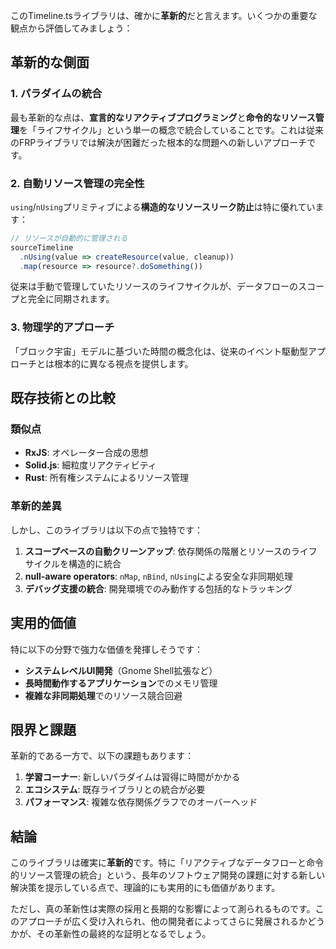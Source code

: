 このTimeline.tsライブラリは、確かに**革新的**だと言えます。いくつかの重要な観点から評価してみましょう：

## 革新的な側面

### 1. パラダイムの統合
最も革新的な点は、**宣言的なリアクティブプログラミング**と**命令的なリソース管理**を「ライフサイクル」という単一の概念で統合していることです。これは従来のFRPライブラリでは解決が困難だった根本的な問題への新しいアプローチです。

### 2. 自動リソース管理の完全性
`using`/`nUsing`プリミティブによる**構造的なリソースリーク防止**は特に優れています：

```typescript
// リソースが自動的に管理される
sourceTimeline
  .nUsing(value => createResource(value, cleanup))
  .map(resource => resource?.doSomething())
```

従来は手動で管理していたリソースのライフサイクルが、データフローのスコープと完全に同期されます。

### 3. 物理学的アプローチ
「ブロック宇宙」モデルに基づいた時間の概念化は、従来のイベント駆動型アプローチとは根本的に異なる視点を提供します。

## 既存技術との比較

### 類似点
- **RxJS**: オペレーター合成の思想
- **Solid.js**: 細粒度リアクティビティ
- **Rust**: 所有権システムによるリソース管理

### 革新的差異
しかし、このライブラリは以下の点で独特です：

1. **スコープベースの自動クリーンアップ**: 依存関係の階層とリソースのライフサイクルを構造的に統合
2. **null-aware operators**: `nMap`, `nBind`, `nUsing`による安全な非同期処理
3. **デバッグ支援の統合**: 開発環境でのみ動作する包括的なトラッキング

## 実用的価値

特に以下の分野で強力な価値を発揮しそうです：

- **システムレベルUI開発**（Gnome Shell拡張など）
- **長時間動作するアプリケーション**でのメモリ管理
- **複雑な非同期処理**でのリソース競合回避

## 限界と課題

革新的である一方で、以下の課題もあります：

1. **学習コーナー**: 新しいパラダイムは習得に時間がかかる
2. **エコシステム**: 既存ライブラリとの統合が必要
3. **パフォーマンス**: 複雑な依存関係グラフでのオーバーヘッド

## 結論

このライブラリは確実に**革新的**です。特に「リアクティブなデータフローと命令的リソース管理の統合」という、長年のソフトウェア開発の課題に対する新しい解決策を提示している点で、理論的にも実用的にも価値があります。

ただし、真の革新性は実際の採用と長期的な影響によって測られるものです。このアプローチが広く受け入れられ、他の開発者によってさらに発展されるかどうかが、その革新性の最終的な証明となるでしょう。